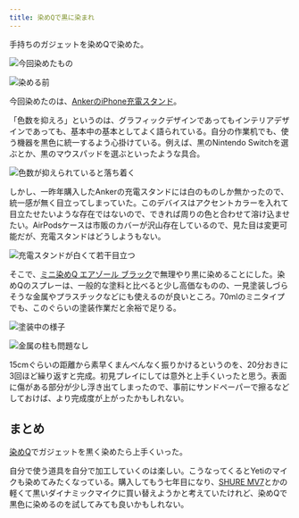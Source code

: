 ```yaml
---
title: 染めQで黒に染まれ
---
```

手持ちのガジェットを染めQで染めた。

![](https://lh3.googleusercontent.com/docs/ADP-6oFQLBxBWuJbTE2c6RaPePeMZBg0DfM7SwXc7rgLNYmu9o70uEM2ZSZf62MAMAGEh7UzqluWmoialq39qW_0elpngUXJeDiEzKcqC7aEjG-KCMQBI75rnpBS7sBKwnkLqPZyW_BF3qpu0QA41QKj2cNH-NSFdCzgSR0IMjCdP5kNt3IkL7amyOfnQ3gGV60vkx3ENELQKlzWNMAXHPTSTvgpubsm-Zkqqd29A3XKs3OF8DX3AEnZDsknMZIh6P9aZhT2NE1pdKccVRuk_ry7os3IaG195jVmuiqF5qeDdcT9F62sP0a0yt5urpXo8yQngth212pl0eMYq8K5knrZT5HhcrNqbL7DmEiBJwVSxmSHrJmtBupsciW3jGvJPuA_q9T-ijhshuRCCsy3UOhAv2QJ1iWbns3GCb5q8c-MvOXEJdQjGwHQwZstwJBKWIohyievhM-5wkoibNdPoHT8ijxij01aCEsROeKOxWoEytgEze3Tw3bhqF36wRGDQT3iW60vG77-6RcGaNpZb4NYbY-9Jij1KFwyQ-JK3NU4VsvVJKKd-pkUjKZfdMRRN7jImm3W-7B-U-b64x9f71IhhBwPUoqkyd8JC9WtX9rCQmHcNAWxMe4p3cRRXsSc6gqrmE8G5mR6y0uZXeW1mahXwfSNfXsqxEuYzd1s9RxwwE2nItDrKhYiTR-pWu9JmGNlEeajXpl2ZgWGqS_5kr7gip8gvyxZCeINEOQ6PMHU4q_4SUh6oT8gVNP6JLdOWouJVxZnGfkA7-Ht-vbYnr1GBa2tzvwfCi-_jhYOdvW1sBNX5azbOsifsyiSct1NVohuWOjTCA02Vaby8kW0FHwGWYoaV0rV91nyOX9DY1GJISd8aqEgKKAr0N4TDp_MQwa-YYY3-5ZtaqJwpSSYYWvrC_iR9SfbCJ7wqdVqHDaK3H-e74ktRCrZ_Lt92jl83za4LL0mBOBV_WFNiJWVnuyklOCpdWNVefj5r7E42B0HXdWFbj5swlvgRi-dAJ-B8s-rGJcxPZNBjvONCGcqsfX6sQBzwdd9181hWiF_Y0E87I2Gk20FWoBXPOMddKFob8WjqRVuu3zh9lfAUZTVA-ADjXS7vDC5LnulrMhhbYbDIxtbcuptpMdLaI1_U1PUEzVL-OGsthG1bXP2PdVwoeDVFJ4iQlXP3ORsBGESP0heArBtbuiBAWNo6q96OzEX7RrysXq5_bDZHkADYHp82iqDN1uyPL30SpOAqlE69c-C19hRN3GG "今回染めたもの")

![](https://lh3.googleusercontent.com/docs/ADP-6oGpsgR-qYQuDPcnovi6a7hgXX-oLG_U8_-SmbJrx3ODriGYuiBI8djg2onxOlbTieCwutTrPxzaRRNeAuCBJ-5TX4h-148SPECESbl8CrD7zSd8knlimEaDwkFwtfPqETZdDG9c6xkn3MCfwXsl0v7STAeJq91BidnRzNPqfh8aFcBrdaLwqDehppLCwkGdPHu0OPTqVlZnbsPJB3-DkBrDJ_JppY2Du6WIlxobP7xWiPmNTMgwzjSVY1UwTdyLTgnEdLpYqfBbQtQbb_fKSCZW8_b2vBCfypKXgboqMFKpCnuQ5bjgvfXL-HqVEstQ8KrpZYDUKBX0QxEN-DZFIr2iK0PTASnZxBtUTK2_Ji-ra5lqBJ7WR19y9t-uAx1SqJoc4LMsNiFmVYczUeuxmLEA1w6Xk-QJuuCpJ8deHJEGGAFdOEPCXU_eB924XUO-cUpQfM7j5B98vkwB6E8qO8d7n8MOev0b_SCOQK63CUpnP_s3ObbollnvCWxdZFfWDppyl1rFhMXfux9PW8oaUCcDn43VNkBo1WfVTYGNbdfGTaWz7yl719m_uHQlmg90hgvnptwZQCYUUIwujRs7VKc6d72nFRdBoeBqE2PhrZOZccfCN53vnn2ni71ECYPXpsZwSxR1Y-gBGLuHWEnmEdUaAaA01eLS2qo-VLb2bDbmRauauFXrTN76y8U5NouPOryDsJPdRGs-sA_UNBqcTgPIG8_d2E51JBlNr_nyICLLXyZeln-Unw2ZsP8VtPaiXoHQeUsRokBtgjP_V88ckDm5q6O0OH8awkKW3oPgsn0Wn0g1zdp2H6oqDUg4fhZRw6cvEmmzLx0cO1dK6dFiyr3nhdbkxNYVUnPh_u63S-L628Cbca9ZePZXoyRl-FR5HD4_EGHbAhK6dtB6t2NN88NCjIcK63xpmknvTIyLXWSMOot9wDUhB22ure8IvkRhEQ96puZ0UJDrdLz85sLCqAiq_3Ahpe_0AViWToSW62wyl2AG3y0UaLmHOLNR0_xCHiJCqMG7b9HKEkFnJKUGt3FJK-gHeKpsH4deJ-c6CImR0VjPc3PiCtqh7utYh3IhlUN1Df0kDI0-qJJfVEzKZCll8kx8vKg_cCN_qG6qJ2fGT425z5HxOw4gAoxYUYj3NFSL6Ido4W3RJsc0YumXFe6G4IZ5YjwABRGadGdOsZMsOeZcQIzBQIa7W_X-ZrgIyEQ9Swmg5xXaCWCRrDFXyLcjzc3A2Sd2wD4YYH6vorz7IQrJ "染める前")

今回染めたのは、[AnkerのiPhone充電スタンド](https://r7kamura.com/articles/2021-09-06-anker-iphone-stand)。

「色数を抑えろ」というのは、グラフィックデザインであってもインテリアデザインであっても、基本中の基本としてよく語られている。自分の作業机でも、使う機器を黒色に統一するよう心掛けている。例えば、黒のNintendo Switchを選ぶとか、黒のマウスパッドを選ぶといったような具合。

![](https://lh3.googleusercontent.com/docs/ADP-6oGJF-XRNHUvHPoxDZ_C3dlXq29K4oNm_uFslOiiCUFLLcR7lzDxE13_4BnDK_G3L9MLF2URRC3XyIbcit6Ayfb7e8-hOnMvEfigBO9Yt2Cd7k8LeumbeDcyuova2tuD_7awLz5KkaAWOupnfrlFrPgNhfyHJS_cRJr4vk6UitKf3dT7GpNGf9_5gf9qulVn1nHvbxA_zW7Llrwz2EyBBCFwHOxd5GC7rvaYhtFEiMmcVuNURg4svtGl1bg4Ryu-DyyB76ILh_FMUfa79KhF9AqCM_cTpms2m6AA248jeC1l2WhPGlHxjhuHV5EVJ6Wqf0oZh9IOXrv9zpDPZHg40QtUD8umznuhnlkzVJyQGyuDfflt5_aVxiIpLgO2oJjNFplkUmrNYLBRoieWxiKxuLGsIioqrM5rxv28vxqvRqNa2X1n8b5mYe36RLVaVqln0iEgr741E7fKCdFDEUntWhg96u-1KuEZC0y3KXimEvuym9etJSv4iBTtL1dZPlPkhzuf312dGA0L25Pn5zYwjpqf7ezb6lXffZ3M-bTmQDIYBQ2XYKdBZr4DkXywOFekjoOLZAhUsAgaWpHyJGCAZRg-j8Nj9rwaOozLpjrC6yyRblIgeIMIER1sdjgiQe5Iz-dK5LirYXXf7_iE6U1ZLTBbCLH_oleWe3z7KaEeeZjeg50_EPHD9NUS9TSI_aDm5cTOvvXMZ2mk6Cps16eA6qv3r5YgKm_axFFl83x1wXVQeA7jBpjnCJ3bUhewerMitBWbRXji-86IzeouKozQU6mCMK8Nf2nyb_6bX5XjZmpq23AfQvgyYghzgHV7kAiMZdR-JJTd82u_Xff_kGRE0Xie-s9G7MMQsb8N3Z3eySQskx9809tNT3MNE4_7sZfgoloKas63P37V9gxZoDPlamwj9V5SelJHmo-0zxRi69nN4ZW3zctURcZ_KLy_c2iGXtv3F8N0olwL8FCOslYjjQ-lUPxUHZjNWqtCbM1nXyD0jYVhud57RXmnyw0QZ3LFY3pQRWugMRNxSU81M85dJmQcHv-MjsYc5b9GgnRaJH8DDIT29OkJ2QoYkQ_1qcPGT41W1M2eL8RFSIv3YfuLLjU1FEE_jDXZAJtrygdv1QAw6jkfH8bh6cDy3voC2kbrhMDy3oY2qIqu_gb2qFf5qfENt2dXJHHIrfzCWeSJg5ngM5GGQ-0SwDzK-64F9XVnVlpfR2hl1h0XoJKiHPHQ2Jlk1od4Y98UrRHXGBt5l7T4-8CE "色数が抑えられていると落ち着く")

しかし、一昨年購入したAnkerの充電スタンドには白のものしか無かったので、統一感が無く目立ってしまっていた。このデバイスはアクセントカラーを入れて目立たせたいような存在ではないので、できれば周りの色と合わせて溶け込ませたい。AirPodsケースは市販のカバーが沢山存在しているので、見た目は変更可能だが、充電スタンドはどうしようもない。

![](https://lh3.googleusercontent.com/docs/ADP-6oG5yGC_BQwduDny-ohynCgjA7ws-deNGTHOziBDku8dHaYubWsTB56rpOff5ZCgSsXkNtSwmAnKzhKlYPopU3xkLe_T5vV5DK9livUF5OuPsK4eTq-3RR-RhlL-yD6QMYALOaGmWMxtSe9vPvwOaSedtHLLINnK09OwizH0hFszqBqUBZGUDYn7mbHzNEGHmmp9Ksjc0_SzUQ30m4NBOotGC5UaZV_vz5XRdDrDMp9JlZKkTpbKgSs_BrRFNcAH2NLMuz19UOzkjPYAIEf8wSDyXh7b5dYrhni8AJmpHTK_VD7ocQbi3J-czBcUm0CcEIo72recaV3aOyB6ZmlvGOBVdDEteDqCJpk5FHLt7K0jspPHoWhVtVvsyj5cOrm25_WBMDHKeZpt_dLYQHQLBQ2U-NI2PC4YaDHkpf1_YJTmjUHn9VucjlYupxQD-BjnbYK-3SrrZWfkwzVizHIHxzE2sadx_AcOUhIbWocu8HIfl5FLVLkV7y5SS4UX00R8wYtTufwUPxDY-NlnpyGybPtn5lgDF5zfCWXbwIhiDi9CuZngYmvU81bKeiFe_oZdWYlairDzxEuX1pFbBps6sStwbDPDp75xpHFMQ-xx1jtuKq8HV47lAx2tgyEfKjvRFa4_KBFNLHibH79ofHXbHGNFVvv29VaytI7zrCBBH8T7vTt5fXGwPmGqVzbbV6s5ruurdjRyXlwDFuywQBQ_ZmDOx6rDzOm1D7c3yfzC5htfwmTjL7e3kgezh5W_mRDo4XZhQ9Cj0B4mPSswnb4Kso_m_xJs6QqiXI_PP3muL56FuHSAxAMWIsoVevAXIUaEqOn0hXuh0PtV41BwyAmj18DOmGw9210vyyDF_o2U5wb9yCq4qpViCs5bh3WjewMdGmZv9ef31eb7w9qc-kp3fBnoyy0MiI2wWy-B4t6A-iIceScSO5dL7LfEn-7orvKOoXpO0HDy87qxvniRNMLkmYFyzqbCDK10BlBA7wWcSuDQ_gted-5mbGMpJgO35Dea1gK__XYaks3luG-VqkoDnMh1id9LF1SUO4QqXIzg-5z3K9XdUzkbI1ObZSQpMh7oRCrNGxkBiuvninAf7pv3Mivwddv1k2DyzXcU7fs9JlgTkOGlp5tdcedYui-VYbHKiw4nnLV-vcEFbuXpW_85tUHAwIHs_2uqWowkHbuBYhEdi4AyBYi81yjhPv_SqnIhKLYe-NZ7_zfT3pNMVFeGwLViUD_vb4NkkB2N70CTDualHf5I "充電スタンドが白くて若干目立つ")

そこで、[ミニ染めQ エアゾール ブラック](https://www.amazon.co.jp/dp/B003QMFUKO)で無理やり黒に染めることにした。染めQのスプレーは、一般的な塗料と比べると少し高価なものの、一見塗装しづらそうな金属やプラスチックなどにも使えるのが良いところ。70mlのミニタイプでも、このぐらいの塗装作業だと余裕で足りる。

![](https://lh3.googleusercontent.com/docs/ADP-6oE4vWKhWOEhhtfDLMX08_UQhJoTbhndYpzdMurxtWyZIbiQpX0Duk9i-6alSDRUW3v-bUM28teWuYQ3xZvJixkMgkTz5dRo3nA2i0dqw7flPCKYKSm9k0L720CzQLOq8QnWYSvzzH8V52b5R-Evi6jZdy475TJWsLd7VJ3iqmOZ4sZJyezTG4vvZqJH7xgMsedvwV1U0K_S2ZqxVB914_1bifnHZFdHqxO0XqgDLxXLkxaqyUwBbf-oGexupsH5B_eJlxO3abADWN1smhnu7WFP7S8mYInVQkboJZhmaD56boncPJtn9MB-Z4m3cbyAwa86qeHRmCTixLVcSCNJy8rob9GPpn6nfBz94GYsaWfT7udr6CUOsqbMcnrkOC27aMN6JRR2DsymonUv-g08gRqJlNesl2S-MLgLquO6DE3lqTPHnjRCOi3ZLU9EMcdc9-AeLUVXXAOOKS_X4WSo8zlrcaJmXdEHiVqK_390ME1awEIntbOBIk9h7jE9tDjyNfJ31AWL7sbNEWrGRngBqftKyEhBCSUjTO6NhICFMmYlEPC5c6gbYK4gzyFK04YrmnqtMmRAMRpNt3oOawrN2DNcw9uLbIG3lOVTgsg_fD2aQz1-5lwMOhrKJr7qeBmcvQAP5lL0itDCxKJ-3hJikVsKxTn60aRTB65vE0u4Z8FtgaA3Y9LOjQvRcHSoj2A1DaHy7xnklU8tqSWSwuf4lW4lYh6yujwcKSE6vgxI2MpzrCSgK_EPZFAgVfu0LP32cXaUdMUeBW0W2NYy5ry-BWQJddADVFw3vLdP3vXDdO-nOkZGjsDiHM9B8Dnzo0q6WsvbWQeqwFpqe3voF50RfsC_-fH0_1jYXkCIJMFWrtfhjFG0HqVZnrqjij6urH4gMgScmIEEivxc8dCkuqpruW3ENEvQTmCMF0GrTQFssKECp5D-a-miRhYpfHd9vS9O2PVUFv-Tgv5fX0wH3pqIx0vt5R9K8aGeW-bxlEjAeDeoCNZtJC1rnEI0LQMKX2FEkqT78tjS0TfJQkBvtl_7XWmgFlGNZI3t98Q_5MK0cy7knnNSbRIS-qbrjftLMMNKNpMdQbRaM2mj-5_0AaEfUQe1NQqb5hH42aozsPhs6VLOPXmtV2oUn_pS5ciIxS-QXzF_IXvep-E3MrcgWQgQYFuKjOZGWs5-BlS6gKbYGkL8RTV57S-C_3Z7cJkPPTq58Qn7pOcjx6vaB7Ylue13GeXfDDRms7vzojF97Je0HawRnZO- "塗装中の様子")

![](https://lh3.googleusercontent.com/docs/ADP-6oH0H66QmSB3AUKBmQbxnyuUQVDIqJmfcbuD91XUZoTOAgKQX_m9Fybqzikv38wxXHXZzdoYl_t4iKC_ZrLbsne5-j18xBI1Iym8WNVBiALrGHFAYDPhM-OQC-rncAUYhNQ6RjVpskBkFjgMjGTlKr4-EPk0J54pLTbZeKjaV-8Yjxszuuqvpej637onX6hAihLV2XQGHou-TLLT4zqCdirgXH913IPrbYbR4-NFXeBXL7B25qvPaezTu4ot_7YBOej1ayLPekaRaC7tEyznufbGRUn50U3iGA9I1O200pR2IFQncbIoPAjyXx4fzMtq91P9lng1MEUq292a3FeOzjXBqzb3ryp1-QUTNpwcChZcX9bhOONjQhEkTHvbJmzfVJamX2rbjR7rtNYTM8OXySDBNjr_hUHY-wue3tlW3hYV_7Bp-cweP9-OHHb32TYBcHAM2ZPJND2YDkYXStcX00aL-JZeQPBgivhkFMg5Zc2M14Ml7K2VRY0ByZFOkn8oBWaNPiqtfoXTqRUnVDSVqI6rDMwEVsv0cj21DAnRpdsjVLFi14FJwvN8ZSNGt8qFcVFyg3RgHiSeJKMnqS_60axcArG-gqWJfS7tEuQD7x4Arr2GChxOsqdzBcyzm4x5dPdlURwwE827fS_gdbjkTka8NvYjDPHTbuLDLzpPW5ACQ92wS4eQ9WcugTPxsc_T1nIUK4I_jRVc70dLzBjw65lqD1WahLF8PcdHxeBsJzvNishO-9SOsbiJrlCs6hyTGnjrMIErUbehujaRr0pagPtNtfEE0uxIqu7RRz5fuRbnuuIjufffKKaCsoVi0bTOdzeVPsWvVpYkODjd3D4WR-jk70yn4EKavgmHHkMCKK2kb63L2RffRiw4Uv44FpyvLqRKt0m4gZ_htOoTeOzWYDKrFXaVIGPBp7Xlp5Q872Sv5B3ostOaWEZ71crRk4gzcIWZ1Rr4IGc0VzB1kkBEHE6HNXMrtjuUaFvDH-CzZih76TCfah-lnRAiO1GWPwc29NocD1JkgBnz5h0xKIAj_g3tPBTv6lGcBPytfpszlyQcAZCrQWSzCgtPvpFVNHXHoJ0x-szMnwnLnpmB9q0kdowRhG6gTDV3vzNEoc3t88WP0TiZXtFJSMDYh3rOXzd557krqIm4rY8pnqoNEQdWIgNVCxUq5QH0bpfH6Ij6QCqhTlu7HJ4MwssnbUehOyFNp3FZRBP0aKFprdshZ2vbpxJRILEj0aRrUMR6otQuAsRDNYxj "金属の柱も問題なし")

15cmぐらいの距離から素早くまんべんなく振りかけるというのを、20分おきに3回ほど繰り返すと完成。初見プレイにしては意外と上手くいったと思う。表面に傷がある部分が少し浮き出てしまったので、事前にサンドペーパーで擦るなどしておけば、より完成度が上がったかもしれない。

まとめ
---

[染めQ](https://www.amazon.co.jp/dp/B003QMFUKO)でガジェットを黒く染めたら上手くいった。

自分で使う道具を自分で加工していくのは楽しい。こうなってくるとYetiのマイクも染めてみたくなっている。購入してもう七年目になり、[SHURE MV7](https://www.amazon.co.jp/dp/B08KY7G1GV)とかの軽くて黒いダイナミックマイクに買い替えようかと考えていたけれど、染めQで黒色に染めるのを試してみても良いかもしれない。
